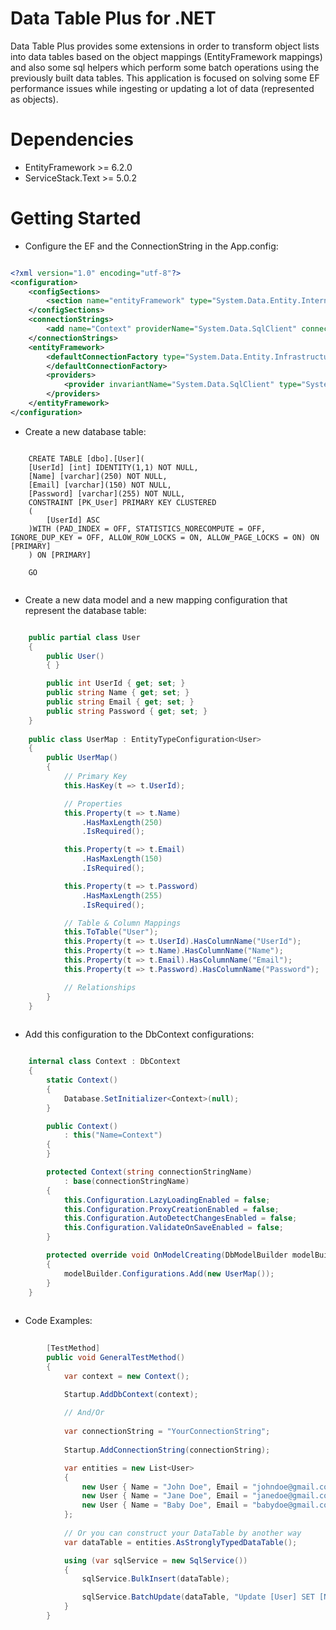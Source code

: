 # Data Table Plus for .NET
Data Table Plus provides some extensions in order to transform object lists into data tables based on the object mappings (EntityFramework mappings) and also some sql helpers which perform some batch operations using the previously built data tables. This application is focused on solving some EF performance issues while ingesting or updating a lot of data (represented as objects).

# Dependencies

- EntityFramework >= 6.2.0 
- ServiceStack.Text >= 5.0.2

# Getting Started

- Configure the EF and the ConnectionString in the App.config:

```XML

<?xml version="1.0" encoding="utf-8"?>
<configuration>
	<configSections>
		<section name="entityFramework" type="System.Data.Entity.Internal.ConfigFile.EntityFrameworkSection, EntityFramework, Version=6.0.0.0, Culture=neutral, PublicKeyToken=b77a5c561934e089" requirePermission="false"/>
	</configSections>
	<connectionStrings>
		<add name="Context" providerName="System.Data.SqlClient" connectionString=""/>
	</connectionStrings>
	<entityFramework>
		<defaultConnectionFactory type="System.Data.Entity.Infrastructure.LocalDbConnectionFactory, EntityFramework">
		</defaultConnectionFactory>
		<providers>
			<provider invariantName="System.Data.SqlClient" type="System.Data.Entity.SqlServer.SqlProviderServices, EntityFramework.SqlServer"/>
		</providers>
	</entityFramework>
</configuration>

```

- Create a new database table:

```PLSQL

	CREATE TABLE [dbo].[User](
	[UserId] [int] IDENTITY(1,1) NOT NULL,
	[Name] [varchar](250) NOT NULL,
	[Email] [varchar](150) NOT NULL,
	[Password] [varchar](255) NOT NULL,
 	CONSTRAINT [PK_User] PRIMARY KEY CLUSTERED 
	(
		[UserId] ASC
	)WITH (PAD_INDEX = OFF, STATISTICS_NORECOMPUTE = OFF, IGNORE_DUP_KEY = OFF, ALLOW_ROW_LOCKS = ON, ALLOW_PAGE_LOCKS = ON) ON [PRIMARY]
	) ON [PRIMARY]

	GO
  
 ```

- Create a new data model and a new mapping configuration that represent the database table:

```C#

    public partial class User
    {
        public User()
        { }

        public int UserId { get; set; }
        public string Name { get; set; }
        public string Email { get; set; }
        public string Password { get; set; }
    }
  
    public class UserMap : EntityTypeConfiguration<User>
    {
        public UserMap()
        {
            // Primary Key
            this.HasKey(t => t.UserId);

            // Properties
            this.Property(t => t.Name)
                .HasMaxLength(250)
                .IsRequired();

            this.Property(t => t.Email)
                .HasMaxLength(150)
                .IsRequired();

            this.Property(t => t.Password)
                .HasMaxLength(255)
                .IsRequired();

            // Table & Column Mappings
            this.ToTable("User");
            this.Property(t => t.UserId).HasColumnName("UserId");
            this.Property(t => t.Name).HasColumnName("Name");
            this.Property(t => t.Email).HasColumnName("Email");
            this.Property(t => t.Password).HasColumnName("Password");

            // Relationships
        }
    }
  
```   
      
- Add this configuration to the DbContext configurations:

```C#

  	internal class Context : DbContext
	{
		static Context()
		{
			Database.SetInitializer<Context>(null);
		}

		public Context()
			: this("Name=Context")
		{
		}

		protected Context(string connectionStringName)
			: base(connectionStringName)
		{
			this.Configuration.LazyLoadingEnabled = false;
			this.Configuration.ProxyCreationEnabled = false;
			this.Configuration.AutoDetectChangesEnabled = false;
			this.Configuration.ValidateOnSaveEnabled = false;
		}

		protected override void OnModelCreating(DbModelBuilder modelBuilder)
		{			
			modelBuilder.Configurations.Add(new UserMap());
		}
	}
  
```
  
- Code Examples:

```C#
	
		[TestMethod]
		public void GeneralTestMethod()
		{
			var context = new Context();

			Startup.AddDbContext(context);
			
			// And/Or
			
			var connectionString = "YourConnectionString";
			
			Startup.AddConnectionString(connectionString);

			var entities = new List<User>
			{
				new User { Name = "John Doe", Email = "johndoe@gmail.com", Password = "rH&n&}eEB7!v5d&}" },
				new User { Name = "Jane Doe", Email = "janedoe@gmail.com", Password = "Jv7K,6zsv-4Bz7w}" },
				new User { Name = "Baby Doe", Email = "babydoe@gmail.com", Password = "f7{7LEVeTrJ-M~>." }
			};
			
			// Or you can construct your DataTable by another way
			var dataTable = entities.AsStronglyTypedDataTable();

			using (var sqlService = new SqlService())
			{
				sqlService.BulkInsert(dataTable);

				sqlService.BatchUpdate(dataTable, "Update [User] SET [Name] = 'Batch Update Usage Example'");
			}
		}
  
```

